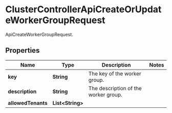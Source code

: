 

# ClusterControllerApiCreateOrUpdateWorkerGroupRequest

ApiCreateWorkerGroupRequest.

## Properties

| Name | Type | Description | Notes |
|------------ | ------------- | ------------- | -------------|
|**key** | **String** | The key of the worker group. |  |
|**description** | **String** | The description of the worker group. |  |
|**allowedTenants** | **List&lt;String&gt;** |  |  |




